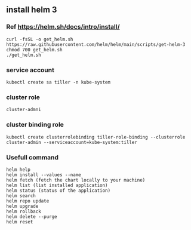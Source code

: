 ## install helm 3
### Ref https://helm.sh/docs/intro/install/
```
curl -fsSL -o get_helm.sh https://raw.githubusercontent.com/helm/helm/main/scripts/get-helm-3
chmod 700 get_helm.sh
./get_helm.sh
```
### service account
```
kubectl create sa tiller -n kube-system
```

### cluster role
```
cluster-admni
```

### cluster binding role
```
kubectl create clusterrolebinding tiller-role-binding --clusterrole cluster-admin --serviceaccount=kube-system:tiller
```

### Usefull command
```
helm help
helm install --values --name
helm fetch (fetch the chart locally to your machine)
helm list (list installed application)
helm status (status of the application)
helm search
helm repo update
helm upgrade
helm rollback
helm delete --purge
helm reset
```
